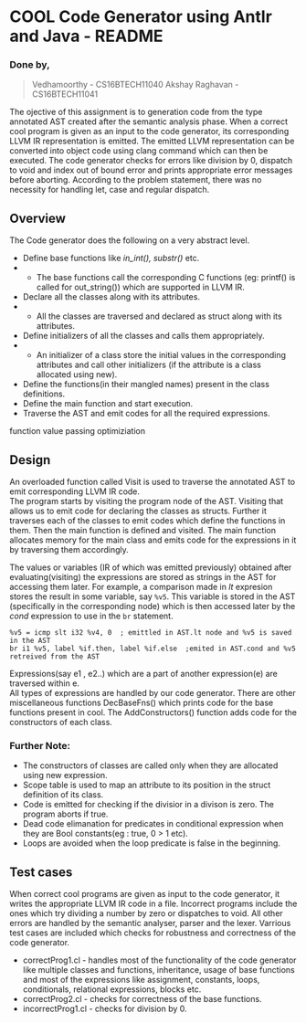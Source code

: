 # COOL Code Generator using Antlr and Java - README
### Done by,
>Vedhamoorthy - CS16BTECH11040
>Akshay Raghavan - CS16BTECH11041

The ojective of this assignment is to generation code from the type annotated AST created after the semantic analysis phase. When a correct cool program is given as an input to the code generator, its corresponding LLVM IR representation is emitted. The emitted LLVM representation can be converted into object code using clang command which can then be executed.
The code generator checks for errors like division by 0, dispatch to void and index out of bound error and prints appropriate error messages before aborting.
According to the problem statement, there was no necessity for handling let, case and regular dispatch.

## Overview
The Code generator does the following on a very abstract level.
* Define base functions like _in_int(), substr()_ etc.
* * The base functions call the corresponding C functions (eg: printf() is called for out_string()) which are supported in LLVM IR.
* Declare all the classes along with its attributes.
*  * All the classes are traversed and declared as struct along with its attributes.
* Define initializers of all the classes and calls them appropriately.
* * An initializer of a class store the initial values in the corresponding attributes and call other initializers (if the attribute is a class allocated using new). 
* Define the functions(in their mangled names) present in the class definitions.
* Define the main function and start execution.
* Traverse the AST and emit codes for all the required expressions.

function
value passing
optimiziation

## Design
An overloaded function called Visit is used to traverse the annotated AST to emit corresponding LLVM IR code.  
The program starts by visiting the program node of the AST. Visiting that allows us to emit code for declaring the classes as structs. Further it traverses each of the classes to emit codes which define the functions in them. Then the main function is defined and visited. The main function allocates memory for the main class and emits code for the expressions in it by traversing them accordingly. 

The values or variables (IR of which was emitted previously) obtained after evaluating(visiting) the expressions are stored as strings in the AST for accessing them later. For example, a comparison made in _lt_ expresion stores the result in some variable, say `%v5`. This variable is stored in the AST (specifically in the corresponding node) which is then accessed later by the _cond_ expression to use in the `br` statement.
```
%v5 = icmp slt i32 %v4, 0  ; emittled in AST.lt node and %v5 is saved in the AST
br i1 %v5, label %if.then, label %if.else  ;emited in AST.cond and %v5 retreived from the AST
```
Expressions(say e1 , e2..) which are a part of another expression(e) are traversed within e.  
All types of expressions are handled by our code generator.
There are other miscellaneous functions DecBaseFns() which prints code for the base functions present in cool. The AddConstructors() function adds code for the constructors of each class.

### Further Note:
* The constructors of classes are called only when they are allocated using new expression.
* Scope table is used to map an attribute to its position in the struct definition of its class.
* Code is emitted for checking if the divisior in a divison is zero. The program aborts if true.
* Dead code elimanation for predicates in conditional expression when they are Bool constants(eg : true, 0 > 1 etc).
* Loops are avoided when the loop predicate is false in the beginning.

## Test cases
When correct cool programs are given as input to the code generator, it writes the appropriate LLVM IR code in a file.
Incorrect programs include the ones which try dividing a number by zero or dispatches to void. All other errors are handled by the semantic analyser, parser and the lexer.
Varrious test cases are included which checks for robustness and correctness of the code generator.
* correctProg1.cl - handles most of the functionality of the code generator like multiple classes and functions, inheritance, usage of base functions and most of the expressions like assignment, constants, loops, conditionals, relational expressions, blocks etc.
* correctProg2.cl - checks for correctness of  the base functions.
* incorrectProg1.cl - checks for division by 0.
